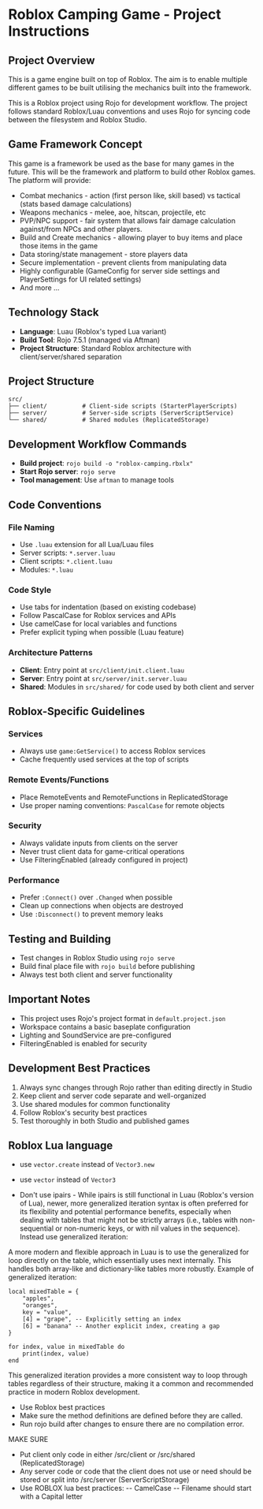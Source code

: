 # Roblox Camping Game - Project Instructions

## Project Overview
This is a game engine built on top of Roblox. The aim is to enable multiple different games to be built utilising the mechanics built into the framework.

This is a Roblox project using Rojo for development workflow. The project follows standard Roblox/Luau conventions and uses Rojo for syncing code between the filesystem and Roblox Studio.

## Game Framework Concept
This game is a framework be used as the base for many games in the future. This will be the framework and platform to build other Roblox games. The platform will provide:
- Combat mechanics - action (first person like, skill based) vs tactical (stats based damage calculations)
- Weapons mechanics - melee, aoe, hitscan, projectile, etc
- PVP/NPC support - fair system that allows fair damage calculation against/from NPCs and other players.
- Build and Create mechanics - allowing player to buy items and place those items in the game
- Data storing/state management - store players data
- Secure implementation - prevent clients from manipulating data
- Highly configurable (GameConfig for server side settings and PlayerSettings for UI related settings)
- And more ...

## Technology Stack
- **Language**: Luau (Roblox's typed Lua variant)
- **Build Tool**: Rojo 7.5.1 (managed via Aftman)
- **Project Structure**: Standard Roblox architecture with client/server/shared separation

## Project Structure
```
src/
├── client/          # Client-side scripts (StarterPlayerScripts)
├── server/          # Server-side scripts (ServerScriptService)
└── shared/          # Shared modules (ReplicatedStorage)
```

## Development Workflow Commands
- **Build project**: `rojo build -o "roblox-camping.rbxlx"`
- **Start Rojo server**: `rojo serve`
- **Tool management**: Use `aftman` to manage tools

## Code Conventions

### File Naming
- Use `.luau` extension for all Lua/Luau files
- Server scripts: `*.server.luau`
- Client scripts: `*.client.luau`
- Modules: `*.luau`

### Code Style
- Use tabs for indentation (based on existing codebase)
- Follow PascalCase for Roblox services and APIs
- Use camelCase for local variables and functions
- Prefer explicit typing when possible (Luau feature)

### Architecture Patterns
- **Client**: Entry point at `src/client/init.client.luau`
- **Server**: Entry point at `src/server/init.server.luau`
- **Shared**: Modules in `src/shared/` for code used by both client and server

## Roblox-Specific Guidelines

### Services
- Always use `game:GetService()` to access Roblox services
- Cache frequently used services at the top of scripts

### Remote Events/Functions
- Place RemoteEvents and RemoteFunctions in ReplicatedStorage
- Use proper naming conventions: `PascalCase` for remote objects

### Security
- Always validate inputs from clients on the server
- Never trust client data for game-critical operations
- Use FilteringEnabled (already configured in project)

### Performance
- Prefer `:Connect()` over `.Changed` when possible
- Clean up connections when objects are destroyed
- Use `:Disconnect()` to prevent memory leaks

## Testing and Building
- Test changes in Roblox Studio using `rojo serve`
- Build final place file with `rojo build` before publishing
- Always test both client and server functionality

## Important Notes
- This project uses Rojo's project format in `default.project.json`
- Workspace contains a basic baseplate configuration
- Lighting and SoundService are pre-configured
- FilteringEnabled is enabled for security

## Development Best Practices
1. Always sync changes through Rojo rather than editing directly in Studio
2. Keep client and server code separate and well-organized
3. Use shared modules for common functionality
4. Follow Roblox's security best practices
5. Test thoroughly in both Studio and published games

## Roblox Lua language

- use `vector.create` instead of `Vector3.new`
- use `vector` instead of `Vector3`


- Don't use ipairs - While ipairs is still functional in Luau (Roblox's version of Lua), newer, more generalized iteration syntax is often preferred for its flexibility and potential performance benefits, especially when dealing with tables that might not be strictly arrays (i.e., tables with non-sequential or non-numeric keys, or with nil values in the sequence). Instead use generalized iteration:

A more modern and flexible approach in Luau is to use the generalized for loop directly on the table, which essentially uses next internally. This handles both array-like and dictionary-like tables more robustly. Example of generalized iteration:
```
local mixedTable = {
    "apples",
    "oranges",
    key = "value",
    [4] = "grape", -- Explicitly setting an index
    [6] = "banana" -- Another explicit index, creating a gap
}

for index, value in mixedTable do
    print(index, value)
end
```
This generalized iteration provides a more consistent way to loop through tables regardless of their structure, making it a common and recommended practice in modern Roblox development.

- Use Roblox best practices
- Make sure the method definitions are defined before they are called.
- Run rojo build after changes to ensure there are no compilation error.

MAKE SURE
- Put client only code in either /src/client or /src/shared (ReplicatedStorage)
- Any server code or code that the client does not use or need should be stored or split into /src/server (ServerScriptStorage)
- Use ROBLOX lua best practices:
-- CamelCase
-- Filename should start with a Capital letter